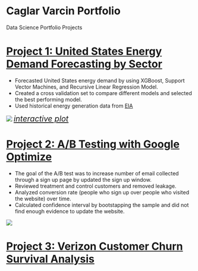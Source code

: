 # Caglar Varcin Portfolio
Data Science Portfolio Projects

# [Project 1: United States Energy Demand Forecasting by Sector](https://github.com/Varcin/Business-Problems/tree/master/054_energy_forecast_xgboost)
* Forecasted United States energy demand by using XGBoost, Support Vector Machines, and Recursive Linear Regression Model. 
* Created a cross validation set to compare different models and selected the best performing model.  
* Used historical energy generation data from [EIA](https://www.eia.gov/electricity/data/browser/)

![](https://varcin.github.io/Portfolio/images/results_plot.png)
<span style="font-size:1.5em;">*[interactive plot](https://varcin.github.io/Portfolio/images/results_plot.html)*</span>

# [Project 2: A/B Testing with Google Optimize](https://github.com/Varcin/Business-Problems/tree/master/024_ab_testing_for_website_optimization)
* The goal of the A/B test was to increase number of email collected through a sign up page by updated the sign up window. 
* Reviewed treatment and control customers and removed leakage.
* Analyzed conversion rate (people who sign up over people who visited the website) over time. 
* Calculated confidence interval by bootstapping the sample and did not find enough evidence to update the website. 

![](https://varcin.github.io/Portfolio/images/ab_test_conversion_bootstrap.png)

# [Project 3: Verizon Customer Churn Survival Analysis](https://github.com/Varcin/Business-Problems/tree/master/014_customer_churn_survival_h2o)

